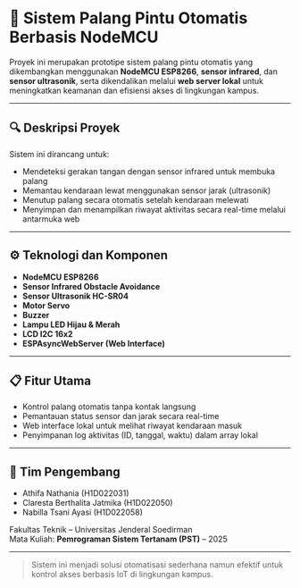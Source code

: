 # 🚧 Sistem Palang Pintu Otomatis Berbasis NodeMCU

Proyek ini merupakan prototipe sistem palang pintu otomatis yang dikembangkan menggunakan **NodeMCU ESP8266**, **sensor infrared**, dan **sensor ultrasonik**, serta dikendalikan melalui **web server lokal** untuk meningkatkan keamanan dan efisiensi akses di lingkungan kampus.

---

## 🔍 Deskripsi Proyek

Sistem ini dirancang untuk:
- Mendeteksi gerakan tangan dengan sensor infrared untuk membuka palang
- Memantau kendaraan lewat menggunakan sensor jarak (ultrasonik)
- Menutup palang secara otomatis setelah kendaraan melewati
- Menyimpan dan menampilkan riwayat aktivitas secara real-time melalui antarmuka web

---

## ⚙️ Teknologi dan Komponen

- **NodeMCU ESP8266**
- **Sensor Infrared Obstacle Avoidance**
- **Sensor Ultrasonik HC-SR04**
- **Motor Servo**
- **Buzzer**
- **Lampu LED Hijau & Merah**
- **LCD I2C 16x2**
- **ESPAsyncWebServer (Web Interface)**

---

## 📋 Fitur Utama

- Kontrol palang otomatis tanpa kontak langsung
- Pemantauan status sensor dan jarak secara real-time
- Web interface lokal untuk melihat riwayat kendaraan masuk
- Penyimpanan log aktivitas (ID, tanggal, waktu) dalam array lokal

---

## 🧠 Tim Pengembang

- Athifa Nathania (H1D022031)  
- Claresta Berthalita Jatmika (H1D022050)  
- Nabilla Tsani Ayasi (H1D022058)  

Fakultas Teknik – Universitas Jenderal Soedirman  
Mata Kuliah: **Pemrograman Sistem Tertanam (PST)** – 2025

---

> Sistem ini menjadi solusi otomatisasi sederhana namun efektif untuk kontrol akses berbasis IoT di lingkungan kampus.
